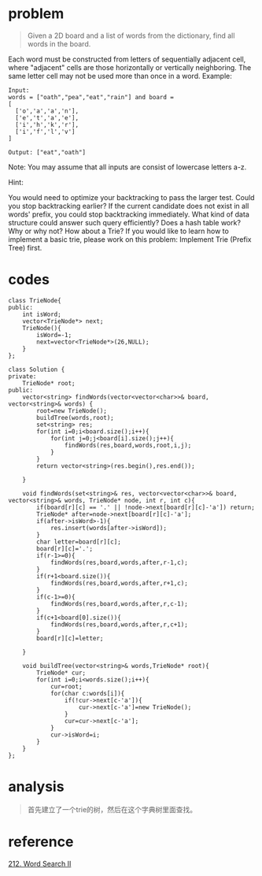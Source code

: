 # problem
>Given a 2D board and a list of words from the dictionary, find all words in the board.

Each word must be constructed from letters of sequentially adjacent cell, where "adjacent" cells are those horizontally or vertically neighboring. The same letter cell may not be used more than once in a word.
Example:
```
Input: 
words = ["oath","pea","eat","rain"] and board =
[
  ['o','a','a','n'],
  ['e','t','a','e'],
  ['i','h','k','r'],
  ['i','f','l','v']
]

Output: ["eat","oath"]
```
Note:
You may assume that all inputs are consist of lowercase letters a-z.

Hint:

You would need to optimize your backtracking to pass the larger test. Could you stop backtracking earlier?
If the current candidate does not exist in all words' prefix, you could stop backtracking immediately. What kind of data structure could answer such query efficiently? Does a hash table work? Why or why not? How about a Trie? If you would like to learn how to implement a basic trie, please work on this problem: Implement Trie (Prefix Tree) first.


# codes
```
class TrieNode{
public:
    int isWord;
    vector<TrieNode*> next;
    TrieNode(){
        isWord=-1;
        next=vector<TrieNode*>(26,NULL);
    }
};

class Solution {
private:
    TrieNode* root;
public:
    vector<string> findWords(vector<vector<char>>& board, vector<string>& words) {
        root=new TrieNode();
        buildTree(words,root);
        set<string> res;
        for(int i=0;i<board.size();i++){
            for(int j=0;j<board[i].size();j++){
                findWords(res,board,words,root,i,j);
            }
        }
        return vector<string>(res.begin(),res.end());
        
    }
    
    void findWords(set<string>& res, vector<vector<char>>& board, vector<string>& words, TrieNode* node, int r, int c){
        if(board[r][c] == '.' || !node->next[board[r][c]-'a']) return;
        TrieNode* after=node->next[board[r][c]-'a'];
        if(after->isWord>-1){
            res.insert(words[after->isWord]);
        }
        char letter=board[r][c];
        board[r][c]='.';
        if(r-1>=0){
            findWords(res,board,words,after,r-1,c);
        }
        if(r+1<board.size()){
            findWords(res,board,words,after,r+1,c);
        }
        if(c-1>=0){
            findWords(res,board,words,after,r,c-1);
        }
        if(c+1<board[0].size()){
            findWords(res,board,words,after,r,c+1);
        }
        board[r][c]=letter;
        
    }
    
    void buildTree(vector<string>& words,TrieNode* root){
        TrieNode* cur;
        for(int i=0;i<words.size();i++){
            cur=root;
            for(char c:words[i]){
                if(!cur->next[c-'a']){
                    cur->next[c-'a']=new TrieNode();
                }
                cur=cur->next[c-'a'];
            }
            cur->isWord=i;
        }
    }
};
```

# analysis
>首先建立了一个trie的树，然后在这个字典树里面查找。

# reference
[212. Word Search II][1]

[1]: https://leetcode.com/problems/word-search-ii/description/